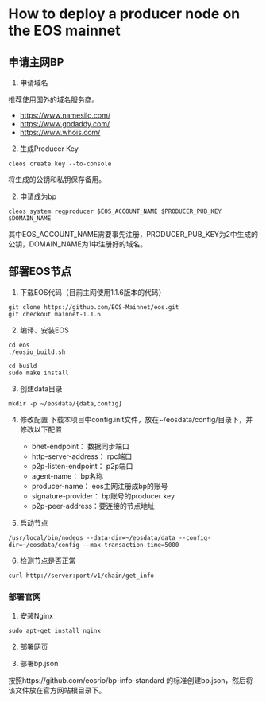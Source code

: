 # How to deploy a producer node on the EOS mainnet

## 申请主网BP

1. 申请域名

推荐使用国外的域名服务商。

  * https://www.namesilo.com/
  * https://www.godaddy.com/
  * https://www.whois.com/

2. 生成Producer Key
```
cleos create key --to-console
```
将生成的公钥和私钥保存备用。

2. 申请成为bp
```
cleos system regproducer $EOS_ACCOUNT_NAME $PRODUCER_PUB_KEY $DOMAIN_NAME
```
其中EOS_ACCOUNT_NAME需要事先注册，PRODUCER_PUB_KEY为2中生成的公钥，DOMAIN_NAME为1中注册好的域名。

## 部署EOS节点

1. 下载EOS代码（目前主网使用1.1.6版本的代码）
```
git clone https://github.com/EOS-Mainnet/eos.git
git checkout mainnet-1.1.6
```

2. 编译、安装EOS
```
cd eos
./eosio_build.sh

cd build
sudo make install
```

3. 创建data目录
```
mkdir -p ~/eosdata/{data,config}
```

4. 修改配置
下载本项目中config.init文件，放在~/eosdata/config/目录下，并修改以下配置

    * bnet-endpoint： 数据同步端口
    * http-server-address： rpc端口
    * p2p-listen-endpoint： p2p端口
    * agent-name： bp名称
    * producer-name： eos主网注册成bp的账号
    * signature-provider： bp账号的producer key
    * p2p-peer-address：要连接的节点地址

5. 启动节点
```
/usr/local/bin/nodeos --data-dir=~/eosdata/data --config-dir=~/eosdata/config --max-transaction-time=5000
```

6. 检测节点是否正常
```
curl http://server:port/v1/chain/get_info
```

### 部署官网

1. 安装Nginx
```
sudo apt-get install nginx
```
2. 部署网页

3. 部署bp.json

按照https://github.com/eosrio/bp-info-standard 的标准创建bp.json，然后将该文件放在官方网站根目录下。

